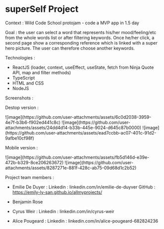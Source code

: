 # superSelf Project

Context : Wild Code School protojam - code a MVP app in 1.5 day

Goal : the user can select a word that represents his/her mood/feeling/etc from the whole words list or after filtering keywords.
Once he/her click, a second page show a corresponding reference which is linked with a super hero picture. The user can therefore choose another keywords.

Technologies : 
- ReactJS (loader, context, useEffect, useState, fetch from Ninja Quote API, map and filter methods)
- TypeScript
- HTML and CSS
- NodeJS

<p>Screenshots :</p> 

<p>Destop version :</p>
![image](https://github.com/user-attachments/assets/6c0d2038-3959-4e7f-b3b6-f902ed441c8c)
![image](https://github.com/user-attachments/assets/24dd4d14-b33b-445e-9024-d645c87b0000)
![image](https://github.com/user-attachments/assets/ead7ccbb-ac07-401c-91d2-9afbe10cf98f)

<p>Mobile version :</p>
![image](https://github.com/user-attachments/assets/fb5d146d-e39e-472b-b329-8ce206263672)
![image](https://github.com/user-attachments/assets/8287271e-881f-428c-ab75-09d68d1c2b52)

Project team members : 
- Emilie De Duyer :
Linkedin : linkedin.com/in/emilie-de-duyver
GitHub : https://emily-ly-san.github.io/allmyprojects/ 

- Benjamin Rose

- Cyrus Weir :
Linkedin : linkedin.com/in/cyrus-weir

- Alice Pougeard :
Linkedin : linkedin.com/in/alice-pougeard-682824236
